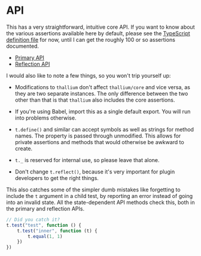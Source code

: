 # API

This has a very straightforward, intuitive core API. If you want to know about the various assertions available here by default, please see the [TypeScript definition file](../assertions.d.ts) for now, until I can get the roughly 100 or so assertions documented.

- [Primary API](./api/primary.md)
- [Reflection API](./api/reflection.md)

I would also like to note a few things, so you won't trip yourself up:

- Modifications to `thallium` don't affect `thallium/core` and vice versa, as they are two separate instances. The only difference between the two other than that is that `thallium` also includes the core assertions.

- If you're using Babel, import this as a single default export. You will run into problems otherwise.

- `t.define()` and similar can accept symbols as well as strings for method names. The property is passed through unmodified. This allows for private assertions and methods that would otherwise be awkward to create.

- `t._` is reserved for internal use, so please leave that alone.

- Don't change `t.reflect()`, because it's very important for plugin developers to get the right things.

This also catches some of the simpler dumb mistakes like forgetting to include the `t` argument in a child test, by reporting an error instead of going into an invalid state. All the state-dependent API methods check this, both in the primary and reflection APIs.

```js
// Did you catch it?
t.test("test", function () {
    t.test("inner", function (t) {
        t.equal(1, 1)
    })
})
```
